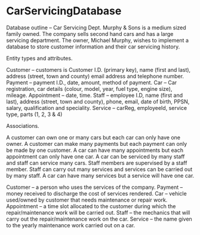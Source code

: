 # CarServicingDatabase

Database outline – Car Servicing Dept.
Murphy & Sons is a medium sized family owned. The company sells second hand cars and has a large servicing department. The owner, Michael Murphy, wishes to implement a database to store customer information and their car servicing history.

Entity types and attributes.

Customer – customers is Customer I.D. (primary key), name (first and last), address (street, town and county) email address and telephone number.
Payment – payment I.D., date, amount, method of payment.
Car – Car registration, car details (colour, model, year, fuel type, engine size), mileage. Appointment – date, time.
Staff – employee I.D, name (first and last), address (street, town and county), phone, email, date of birth, PPSN, salary, qualification and speciality.
Service – carReg, employeeId, service type, parts (1, 2, 3 & 4)

Associations.

A customer can own one or many cars but each car can only have one owner.
A customer can make many payments but each payment can only be made by one customer.
A car can have many appointments but each appointment can only have one car. A car can be serviced by many staff and staff can service many cars.
Staff members are supervised by a staff member.
Staff can carry out many services and services can be carried out by many staff.
A car can have many services but a service will have one car.


Customer – a person who uses the services of the company.
Payment – money received to discharge the cost of services rendered.
Car – vehicle used/owned by customer that needs maintenance or repair work. Appointment – a time slot allocated to the customer during which the repair/maintenance work will be carried out.
Staff – the mechanics that will carry out the repair/maintenance work on the car.
Service – the name given to the yearly maintenance work carried out on a car.



 
